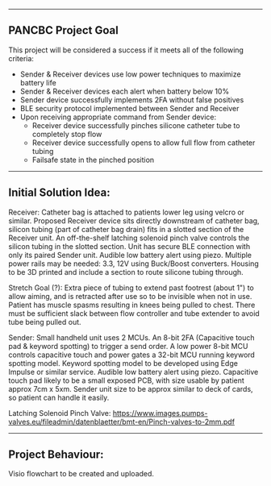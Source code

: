 -------------------------------------
PANCBC Project Goal
-------------------------------------

This project will be considered a success if it meets all of the following criteria:

 - Sender & Receiver devices use low power techniques to maximize battery life
 - Sender & Receiver devices each alert when battery below 10%
 - Sender device successfully implements 2FA without false positives
 - BLE security protocol implemented between Sender and Receiver
 - Upon receiving appropriate command from Sender device:
	 - Receiver device successfully pinches silicone catheter tube to completely stop flow
	 - Receiver device successfully opens to allow full flow from catheter tubing
	 - Failsafe state in the pinched position
	 
---------------------------------------
Initial Solution Idea:
---------------------------------------
	
Receiver:
Catheter bag is attached to patients lower leg using velcro or similar. Proposed Receiver device sits directly downstream
of catheter bag, silicon tubing (part of catheter bag drain) fits in a slotted section of the
Receiver unit. An off-the-shelf latching solenoid pinch valve controls the silicon tubing in the slotted section.
Unit has secure BLE connection with only its paired Sender unit.
Audible low battery alert using piezo.
Multiple power rails may be needed: 3.3, 12V using Buck/Boost converters. 
Housing to be 3D printed and include a section to route silicone tubing through. 
			 
Stretch Goal (?): Extra piece of tubing to extend past footrest (about 1") to allow aiming, and is retracted after use so
	to be invisible when not in use.
Patient has muscle spasms resulting in knees being pulled to chest. There must be sufficient slack between flow controller
	and tube extender to avoid tube being pulled out.

Sender:
Small handheld unit uses 2 MCUs. An 8-bit 2FA (Capacitive touch pad & keyword spotting) to trigger a send order. 
A low power 8-bit MCU controls capacitive touch and power gates a 32-bit MCU running keyword spotting model.
Keyword spotting model to be developed using Edge Impulse or similar service. Audible low battery alert using piezo.
Capacitive touch pad likely to be a small exposed PCB, with size usable by patient approx 7cm x 5xm.
Sender unit size to be approx similar to deck of cards, so patient can handle it easily.

Latching Solenoid Pinch Valve:
https://www.images.pumps-valves.eu/fileadmin/datenblaetter/bmt-en/Pinch-valves-to-2mm.pdf

--------------------------------------
Project Behaviour:
---------------------------------------
Visio flowchart to be created and uploaded.
